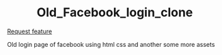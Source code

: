 <h1 align="center"> Old_Facebook_login_clone</h1>

<a align="center" href="muhammad-ramee.me" target="_blank">Request feature</a>

Old login page of facebook using html css and another some more assets
